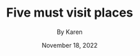 ---
layout: post 
title: Five must visit places
author: By Karen
categories: 
  - travel
  - wellness 
featured_image: /images/norway60.JPG
date: November 18, 2022
---